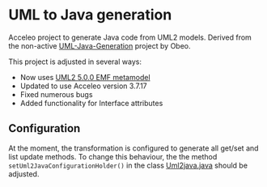 # UML to Java generation

Acceleo project to generate Java code from UML2 models.
Derived from the non-active [UML-Java-Generation](https://github.com/ObeoNetwork/UML-Java-Generation) project by Obeo.

This project is adjusted in several ways:
- Now uses [UML2 5.0.0 EMF metamodel](https://projects.eclipse.org/projects/modeling.mdt.uml2)
- Updated to use Acceleo version 3.7.17
- Fixed numerous bugs
- Added functionality for Interface attributes

## Configuration
At the moment, the transformation is configured to generate all get/set and list update methods. 
To change this behaviour, the the method `setUml2JavaConfigurationHolder()` in the class [Uml2java.java](src/nl/guusgrievink/ontouml/implementationmodel/gen/java/main/Uml2java.java) should be adjusted.